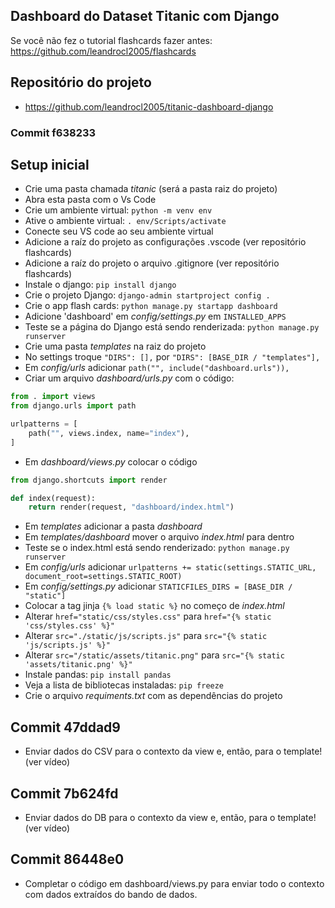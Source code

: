 ## Dashboard do Dataset Titanic com Django

Se você não fez o tutorial flashcards fazer antes: https://github.com/leandrocl2005/flashcards

## Repositório do projeto

- https://github.com/leandrocl2005/titanic-dashboard-django

### Commit f638233

## Setup inicial

- Crie uma pasta chamada *titanic* (será a pasta raiz do projeto)
- Abra esta pasta com o Vs Code
- Crie um ambiente virtual: `python -m venv env`
- Ative o ambiente virtual: `. env/Scripts/activate`
- Conecte seu VS code ao seu ambiente virtual
- Adicione a raíz do projeto as configurações .vscode (ver repositório flashcards)
- Adicione a raíz do projeto o arquivo .gitignore (ver repositório flashcards)
- Instale o django: `pip install django`
- Crie o projeto Django: `django-admin startproject config .`
- Crie o app flash cards: `python manage.py startapp dashboard`
- Adicione 'dashboard' em *config/settings.py* em `INSTALLED_APPS`
- Teste se a página do Django está sendo renderizada: `python manage.py runserver`
- Crie uma pasta *templates* na raiz do projeto
- No settings troque `"DIRS": [],` por `"DIRS": [BASE_DIR / "templates"],`
- Em *config/urls* adicionar `path("", include("dashboard.urls")),`
- Criar um arquivo *dashboard/urls.py* com o código:
```python
from . import views
from django.urls import path

urlpatterns = [
    path("", views.index, name="index"),
]
```
- Em *dashboard/views.py* colocar o código
```python
from django.shortcuts import render

def index(request):
    return render(request, "dashboard/index.html")
```
- Em *templates* adicionar a pasta *dashboard*
- Em *templates/dashboard* mover o arquivo *index.html* para dentro
- Teste se o index.html está sendo renderizado: `python manage.py runserver`
- Em *config/urls* adicionar `urlpatterns += static(settings.STATIC_URL, document_root=settings.STATIC_ROOT)`
- Em *config/settings.py* adicionar `STATICFILES_DIRS = [BASE_DIR / "static"]`
- Colocar a tag jinja `{% load static %}` no começo de *index.html*
- Alterar `href="static/css/styles.css"` para `href="{% static 'css/styles.css' %}"`
- Alterar `src="./static/js/scripts.js"` para `src="{% static 'js/scripts.js' %}"`
- Alterar `src="/static/assets/titanic.png"` para `src="{% static 'assets/titanic.png' %}"`
- Instale pandas: `pip install pandas`
- Veja a lista de bibliotecas instaladas: `pip freeze`
- Crie o arquivo *requiments.txt* com as dependências do projeto

## Commit 47ddad9

- Enviar dados do CSV para o contexto da view e, então, para o template! (ver vídeo)

## Commit 7b624fd

- Enviar dados do DB para o contexto da view e, então, para o template! (ver vídeo)

## Commit 86448e0

- Completar o código em dashboard/views.py para enviar todo o contexto com dados extraídos do bando de dados.